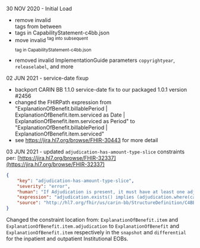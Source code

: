 30 NOV 2020 - Initial Load
 - remove invalid <br/> tags from between <li> tags in CapabilityStatement-c4bb.json
 - move invalid <sup> tag into subsequent <p> tag in CapabilityStatement-c4bb.json 
 - removed invalid ImplementationGuide parameters `copyrightyear`, `releaselabel`, and more
 
02 JUN 2021 - service-date fixup
-  backport CARIN BB 1.1.0 service-date fix to our packaged 1.0.1 version #2456 
 - changed the FHIRPath expression from 
   "ExplanationOfBenefit.billablePeriod | ExplanationOfBenefit.item.serviced as Date |  ExplanationOfBenefit.item.serviced as Period" to 
   "ExplanationOfBenefit.billablePeriod | ExplanationOfBenefit.item.serviced"
 - see https://jira.hl7.org/browse/FHIR-30443 for more detail
 
 03 JUN 2021 - updated `adjudication-has-amount-type-slice` constraints per: [https://jira.hl7.org/browse/FHIR-32337](https://jira.hl7.org/browse/FHIR-32337)
 
```json
{
    "key": "adjudication-has-amount-type-slice",
    "severity": "error",
    "human": "If Adjudication is present, it must have at least one adjudicationamounttype slice",
    "expression": "adjudication.exists() implies (adjudication.where(category.memberOf('http://hl7.org/fhir/us/carin-bb/ValueSet/C4BBAdjudication')).exists())",
    "source": "http://hl7.org/fhir/us/carin-bb/StructureDefinition/C4BB-ExplanationOfBenefit-Inpatient-Institutional"
}
```

Changed the constraint location from: `ExplanationOfBenefit.item` and `ExplanationOfBenefit.item.adjudication` to `ExplanationOfBenefit` and `ExplanationOfBenefit.item` respectively in the `snapshot` and `differential` for the inpatient and outpatient Institutional EOBs.
